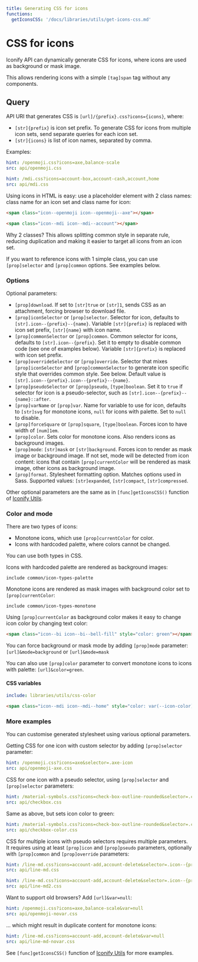 ```yaml
title: Generating CSS for icons
functions:
  getIconsCSS: '/docs/libraries/utils/get-icons-css.md'
```

# CSS for icons

Iconify API can dynamically generate CSS for icons, where icons are used as background or mask image.

This allows rendering icons with a simple `[tag]span` tag without any components.

## Query

API URI that generates CSS is `[url]/{prefix}.css?icons={icons}`, where:

- `[str]{prefix}` is icon set prefix. To generate CSS for icons from multiple icon sets, send separate queries for each icon set.
- `[str]{icons}` is list of icon names, separated by comma.

Examples:

```yaml
hint: /openmoji.css?icons=axe,balance-scale
src: api/openmoji.css
```

```yaml
hint: /mdi.css?icons=account-box,account-cash,account,home
src: api/mdi.css
```

Using icons in HTML is easy: use a placeholder element with 2 class names: class name for an icon set and class name for icon:

```html
<span class="icon--openmoji icon--openmoji--axe"></span>
```

```html
<span class="icon--mdi icon--mdi--account"></span>
```

Why 2 classes? This allows splitting common style in separate rule, reducing duplication and making it easier to target all icons from an icon set.

If you want to reference icons with 1 simple class, you can use `[prop]selector` and `[prop]common` options. See examples below.

### Options

Optional parameters:

- `[prop]download`. If set to `[str]true` or `[str]1`, sends CSS as an attachment, forcing browser to download file.
- `[prop]iconSelector` or `[prop]selector`. Selector for icon, defaults to `[str].icon--{prefix}--{name}`. Variable `[str]{prefix}` is replaced with icon set prefix, `[str]{name}` with icon name.
- `[prop]commonSelector` or `[prop]common`. Common selector for icons, defaults to `[str].icon--{prefix}`. Set it to empty to disable common code (see one of examples below). Variable `[str]{prefix}` is replaced with icon set prefix.
- `[prop]overrideSelector` or `[prop]override`. Selector that mixes `[prop]iconSelector` and `[prop]commonSelector` to generate icon specific style that overrides common style. See below. Default value is `[str].icon--{prefix}.icon--{prefix}--{name}`.
- `[prop]pseudoSelector` or `[prop]pseudo`, `[type]boolean`. Set it to `true` if selector for icon is a pseudo-selector, such as `[str].icon--{prefix}--{name}::after`.
- `[prop]varName` or `[prop]var`. Name for variable to use for icon, defaults to `[str]svg` for monotone icons, `null` for icons with palette. Set to `null` to disable.
- `[prop]forceSquare` or `[prop]square`, `[type]boolean`. Forces icon to have width of `[num]1em`.
- `[prop]color`. Sets color for monotone icons. Also renders icons as background images.
- `[prop]mode`: `[str]mask` or `[str]background`. Forces icon to render as mask image or background image. If not set, mode will be detected from icon content: icons that contain `[prop]currentColor` will be rendered as mask image, other icons as background image.
- `[prop]format`. Stylesheet formatting option. Matches options used in Sass. Supported values: `[str]expanded`, `[str]compact`, `[str]compressed`.

Other optional parameters are the same as in `[func]getIconsCSS()` function of [Iconify Utils](/docs/libraries/utils/index.md).

### Color and mode

There are two types of icons:

- Monotone icons, which use `[prop]currentColor` for color.
- Icons with hardcoded palette, where colors cannot be changed.

You can use both types in CSS.

Icons with hardcoded palette are rendered as background images:

`include common/icon-types-palette`

Monotone icons are rendered as mask images with background color set to `[prop]currentColor`:

`include common/icon-types-monotone`

Using `[prop]currentColor` as background color makes it easy to change icon color by changing text color:

```html
<span class="icon--bi icon--bi--bell-fill" style="color: green"></span>
```

You can force background or mask mode by adding `[prop]mode` parameter: `[url]&mode=background` or `[url]&mode=mask`

You can also use `[prop]color` parameter to convert monotone icons to icons with palette: `[url]&color=green`.

#### CSS variables

```yaml
include: libraries/utils/css-color
```

```html
<span class="icon--mdi icon--mdi--home" style="color: var(--icon-color)"></span>
```

### More examples

You can customise generated stylesheet using various optional parameters.

Getting CSS for one icon with custom selector by adding `[prop]selector` parameter:

```yaml
hint: /openmoji.css?icons=axe&selector=.axe-icon
src: api/openmoji-axe.css
```

CSS for one icon with a pseudo selector, using `[prop]selector` and `[prop]selector` parameters:

```yaml
hint: /material-symbols.css?icons=check-box-outline-rounded&selector=.checkbox-checked::after&pseudo=1
src: api/checkbox.css
```

Same as above, but sets icon color to green:

```yaml
hint: /material-symbols.css?icons=check-box-outline-rounded&selector=.checkbox-checked::after&pseudo=1&color=green
src: api/checkbox-color.css
```

CSS for multiple icons with pseudo selectors requires multiple parameters. It requires using at least `[prop]icon` and `[prop]pseudo` parameters, optionally with `[prop]common` and `[prop]override` parameters:

```yaml
hint: /line-md.css?icons=account-add,account-delete&selector=.icon--{prefix}--{name}::after&pseudo=1
src: api/line-md.css
```

```yaml
hint: /line-md.css?icons=account-add,account-delete&selector=.icon--{prefix}--{name}::after&common=.icon--{prefix}::after&override=.icon--{prefix}.icon--{prefix}--{name}::after&pseudo=1
src: api/line-md2.css
```

Want to support old browsers? Add `[url]&var=null`:

```yaml
hint: /openmoji.css?icons=axe,balance-scale&var=null
src: api/openmoji-novar.css
```

... which might result in duplicate content for monotone icons:

```yaml
hint: /line-md.css?icons=account-add,account-delete&var=null
src: api/line-md-novar.css
```

See `[func]getIconsCSS()` function of [Iconify Utils](/docs/libraries/utils/index.md) for more examples.
